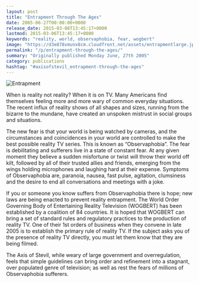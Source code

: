 ```yaml
---
layout: post
title: "Entrapment Through The Ages"
date: 2005-06-27T00:00:00+0000
release_date: 2015-03-06T13:45:17+0000
lastmod: 2015-03-06T13:45:17+0000
keywords: "reality, world, observaphobia, fear, wogbert"
image: "https://d3e878vmunx8cm.cloudfront.net/assets/entrapmentlarge.jpg"
permalink: "/p/entrapment-through-the-ages/"
summary: "Originally published Monday June, 27th 2005"
category: publications
hashtag: "#axisofstevil_entrapment-through-the-ages"
---
```


[id_1]: https://d3e878vmunx8cm.cloudfront.net/assets/entrapmentlarge.jpg "Entrapment"
![Entrapment][id_1]

When is reality not reality? When it is on TV. Many Americans find themselves feeling more and more wary of common everyday situations. The recent influx of reality shows of all shapes and sizes, running from the bizarre to the mundane, have created an unspoken mistrust in social groups and situations.

The new fear is that your world is being watched by cameras, and the circumstances and coincidences in your world are controlled to make the best possible reality TV series. This is known as “Observaphobia”. The fear is debilitating and sufferers live in a state of constant fear. At any given moment they believe a sudden misfortune or twist will throw their world off kilt, followed by all of their trusted allies and friends, emerging from the wings holding microphones and laughing hard at their expense. Symptoms of Observaphobia are, paranoia, nausea, fast pulse, agitation, clumsiness and the desire to end all conversations and meetings with a joke.

If you or someone you know suffers from Observaphobia there is hope; new laws are being enacted to prevent reality entrapment. The World Order Governing Body of Entertaining Reality Television (WOGBERT) has been established by a coalition of 84 countries. It is hoped that WOGBERT can bring a set of standard rules and regulatory practices to the production of reality TV. One of their 1st orders of business when they convene in late 2005 is to establish the primary rule of reality TV. If the subject asks you of the presence of reality TV directly, you must let them know that they are being filmed.

The Axis of Stevil, while weary of large government and overregulation, feels that simple guidelines can bring order and refinement into a stagnant, over populated genre of television; as well as rest the fears of millions of Observaphobia sufferers.
